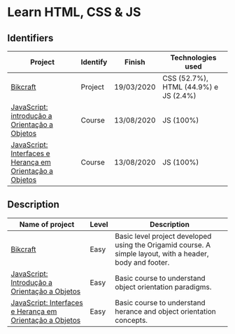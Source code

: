 # Learn HTML, CSS & JS

## Identifiers

Project | Identify | Finish | Technologies used
---------------- | ---------------- | -------------- | --------------
[Bikcraft](#) | Project | 19/03/2020 | CSS (52.7%), HTML (44.9%) e JS (2.4%)
[JavaScript: introdução a Orientação a Objetos](#) | Course | 13/08/2020 | JS (100%)
[JavaScript: Interfaces e Herança em Orientação a Objetos](#) | Course | 13/08/2020 | JS (100%)

## Description

Name of project | Level | Description
---------------- | -------| --------------
[Bikcraft](#) | Easy | Basic level project developed using the Origamid course. A simple layout, with a header, body and footer.
[JavaScript: Introdução a Orientação a Objetos](#) | Easy | Basic course to understand object orientation paradigms.
[JavaScript: Interfaces e Herança em Orientação a Objetos](#) | Easy | Basic course to understand herance and object orientation concepts.
